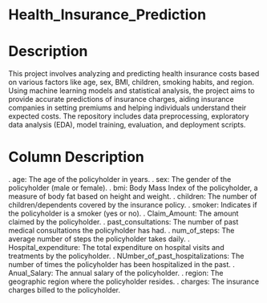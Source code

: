 # Health_Insurance_Prediction

# Description
This project involves analyzing and predicting health insurance costs based on various factors like age, sex, BMI, children, smoking habits, and region. Using machine learning models and statistical analysis, the project aims to provide accurate predictions of insurance charges, aiding insurance companies in setting premiums and helping individuals understand their expected costs. The repository includes data preprocessing, exploratory data analysis (EDA), model training, evaluation, and deployment scripts.

# Column Description
. age: The age of the policyholder in years.
. sex: The gender of the policyholder (male or female).
. bmi: Body Mass Index of the policyholder, a measure of body fat based on height and weight.
. children: The number of children/dependents covered by the insurance policy.
. smoker: Indicates if the policyholder is a smoker (yes or no).
. Claim_Amount: The amount claimed by the policyholder.
. past_consultations: The number of past medical consultations the policyholder has had.
. num_of_steps: The average number of steps the policyholder takes daily.
. Hospital_expenditure: The total expenditure on hospital visits and treatments by the policyholder.
. NUmber_of_past_hospitalizations: The number of times the policyholder has been hospitalized in the past.
. Anual_Salary: The annual salary of the policyholder.
. region: The geographic region where the policyholder resides.
. charges: The insurance charges billed to the policyholder.
